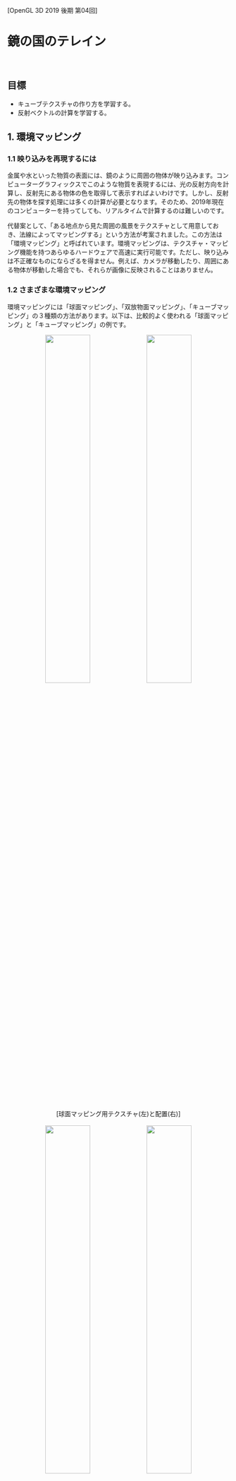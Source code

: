 [OpenGL 3D 2019 後期 第04回]

# 鏡の国のテレイン

<br>

## 目標

* キューブテクスチャの作り方を学習する。
* 反射ベクトルの計算を学習する。

## 1. 環境マッピング

### 1.1 映り込みを再現するには

金属や水といった物質の表面には、鏡のように周囲の物体が映り込みます。コンピューターグラフィックスでこのような物質を表現するには、光の反射方向を計算し、反射先にある物体の色を取得して表示すればよいわけです。しかし、反射先の物体を探す処理には多くの計算が必要となります。そのため、2019年現在のコンピューターを持ってしても、リアルタイムで計算するのは難しいのです。

代替案として、「ある地点から見た周囲の風景をテクスチャとして用意しておき、法線によってマッピングする」という方法が考案されました。この方法は「環境マッピング」と呼ばれています。環境マッピングは、テクスチャ・マッピング機能を持つあらゆるハードウェアで高速に実行可能です。ただし、映り込みは不正確なものにならざるを得ません。例えば、カメラが移動したり、周囲にある物体が移動した場合でも、それらが画像に反映されることはありません。

### 1.2 さまざまな環境マッピング

環境マッピングには「球面マッピング」、「双放物面マッピング」、「キューブマッピング」の３種類の方法があります。以下は、比較的よく使われる「球面マッピング」と「キューブマッピング」の例です。

<div style="text-align: center;width: 100%;">
<img src="images/04_sphere_map.png" style="width:45%; margin-left:auto; margin-right:auto"/>
<img src="images/04_sphere_map_area.png" style="width:45%; margin-left:auto; margin-right:auto"/>
<div style="white-space: pre;">[球面マッピング用テクスチャ(左)と配置(右)]</div>
</div>

<br>

<div style="text-align: center;width: 100%;">
<img src="images/04_cube_map.png" style="width:45%; margin-left:auto; margin-right:auto"/>
<img src="images/04_cube_map_area.png" style="width:45%; margin-left:auto; margin-right:auto"/>
<div style="white-space: pre;">[キューブマッピング用テクスチャ(左)と配置(右)]</div>
</div>

球面マッピングは1枚のテクスチャに全ての方向の画像を書き込みます。このため、特に+Z方向の画像は大きく歪み、解像度が不足しがちになります。この問題は、視点が動かない限りは大きな問題にはなりません。しかし、視点が180度反対を向くと、歪みとボケが非常に大きくなってしまいます。また、球面マッピング用テクスチャの作成には特殊な変形を必要とするため、リアルタイムで作成するには向きません。

キューブマッピングでは各方向に1枚ずつ、合計6枚のテクスチャを使って周囲の映り込みを表現します。この複雑さから、初期のGPUではキューブマッピングを扱うことが難しく、もっぱら球面マッピングや双放物面マッピングが使われていました。しかし、現代のGPUでは十分にサポートされており、球面マッピングや双放物面マッピングと比較して非常に歪みが少ないことから主流になっています。また、カメラを6方向に向けて描画するだけで作成可能なため、リアルタイムで作成することにも向いています。

本講義では、「キューブマッピング」を使って水面を表示していきます。

>［補足］双放物面マッピングは球面マッピングの+Z部分をなくし、+Z側と-Z側のそれぞれの方向から写した2枚のテクスチャを使います。これには同時に複数のテクスチャを扱う機能が必要となりますが、ほぼ同時期にキューブマッピング機能も追加されたことで、あまり利用されることはなく、より性能の高いキューブマッピングに置き換わっていきました。

### 1.3 キューブマッピング用テクスチャを扱うクラスを定義する

キューブマッピング用テクスチャ(以後は「キューブマップ」と呼びます)は、6枚の画像をひとつのテクスチャとして登録する作業が必要です。そこで、この作業を行うキューブマップ用のクラスを追加します。Texture.hを開き、次のプログラムを追加してください。

```diff
 #include <glm/glm.hpp>
 #include <vector>
 #include <memory>
+#include <string>

 namespace Texture {

 class Interface;
 using InterfacePtr = std::shared_ptr<Interface>;
 class Image2D;
 using Image2DPtr = std::shared_ptr<Image2D>;
 class Image2DArray;
 using Image2DArrayPtr = std::shared_ptr<Image2DArray>;
 class Buffer;
 using BufferPtr = std::shared_ptr<Buffer>;
+class Cube;
+using CubePtr = std::shared_ptr<Cube>;

 /**
 * 画像データ.
```

次に、Bufferクラスの定義の下に、次のプログラムを追加してください。

```diff
   GLuint id = 0;
   BufferObject bo;
 };
+
+/**
+* キューブマップ・テクスチャ.
+*/
+class Cube : public Interface
+{
+public:
+  static CubePtr Create(const std::vector<std::string>&);
+  Cube() = default;
+  virtual ~Cube();
+
+  virtual bool IsNull() const override { return !id; }
+  virtual GLuint Get() const override { return id; }
+  virtual GLint Width() const override { return width; }
+  virtual GLint Height() const override { return height; }
+  virtual GLenum Target() const override { return GL_TEXTURE_CUBE_MAP; }
+
+private:
+  GLuint id = 0;
+  GLint width = 0;
+  GLint height = 0;
+};

 } // namespace Texture
```

Cube(きゅーぶ)クラスはキューブマップを扱うためのクラスです。

### 1.4 Cube::Create関数を定義する

続いてメンバ関数を定義しましょう。最初はキューブマップを作成するCube::Create関数です。Texture.cppを開き、Buffer::BufferSubData関数の定義の下に、次のプログラムを追加してください。

```diff
   return bo.BufferSubData(offset, size, data);
 }
+
+/**
+* キューブマップ・テクスチャを作成する.
+*
+* @param pathList キューブマップ用画像ファイル名のリスト.
+*
+* @return 作成したテクスチャオブジェクト.
+*/
+CubePtr Cube::Create(const std::vector<std::string>& pathList)
+{
+  if (pathList.size() < 6) {
+    std::cerr << "[エラー] " << __func__ << "キューブマップには6枚の画像が必要ですが" <<
+      pathList.size() << "枚しか指定されていません\n";
+    for (size_t i = 0; i < pathList.size(); ++i) {
+      std::cerr << "  pathList[" << i << "]=" << pathList[i] << "\n";
+    }
+    return nullptr;
+  }
+
+  std::vector<ImageData> imageDataList;
+  imageDataList.resize(6);
+  for (int i = 0; i < 6; ++i) {
+    if (!LoadImage2D(pathList[i].c_str(), &imageDataList[i])) {
+      return nullptr;
+    }
+  }
+
+  GLuint id;
+  glGenTextures(1, &id);
+  glBindTexture(GL_TEXTURE_CUBE_MAP, id);
+  for (int i = 0; i < 6; ++i) {
+    const ImageData& image = imageDataList[i];
+    glTexImage2D(GL_TEXTURE_CUBE_MAP_POSITIVE_X + i, 0, GL_RGBA8,
+      image.width, image.height, 0, image.format, image.type, image.data.data());
+    const GLenum result = glGetError();
+    if (result != GL_NO_ERROR) {
+      std::cerr << "[エラー] " << pathList[i] << "の読み込みに失敗("
+        << std::hex << result << ").\n";
+      glDeleteTextures(1, &id);
+      return nullptr;
+    }
+  }
+
+  // テクスチャのパラメーターを設定する.
+  glTexParameteri(GL_TEXTURE_CUBE_MAP, GL_TEXTURE_MAX_LEVEL, 0);
+  glTexParameteri(GL_TEXTURE_CUBE_MAP, GL_TEXTURE_MIN_FILTER, GL_LINEAR);
+  glTexParameteri(GL_TEXTURE_CUBE_MAP, GL_TEXTURE_MAG_FILTER, GL_LINEAR);
+  glTexParameteri(GL_TEXTURE_CUBE_MAP, GL_TEXTURE_WRAP_S, GL_CLAMP_TO_EDGE);
+  glTexParameteri(GL_TEXTURE_CUBE_MAP, GL_TEXTURE_WRAP_T, GL_CLAMP_TO_EDGE);
+  glBindTexture(GL_TEXTURE_CUBE_MAP, 0);
+
+  CubePtr p = std::make_shared<Cube>();
+  p->id = id;
+  p->width = imageDataList[0].width;
+  p->height = imageDataList[0].height;
+  return p;
+}

 } // namespace Texture
```

キューブマップには6枚の画像が必要なので、std::vectorに含まれているファイル名が6つに満たない場合はnullptrを返します。次にLoadImage2D関数で6枚の画像を読み込みます。いずれかの読み込みに失敗したら、キューブマップを作れないのでnullptrを返します。読み込みに成功したらキューブマップを作成します。キューブマップの作成方法は、バインディング・ポイントがGL_TEXTURE_CUBE_MAP(じーえる・てくすちゃ・きゅーぶ・まっぷ)になっている以外は他のテクスチャと同様ですが、データをGPUへコピーする方法が少し変わっています。キューブマップのコピーには専用のバインディング・ポイントが用意されているのです。

GL_TEXTURE_CUBE_MAP_POSITIVE_X(じーえる・てくすちゃ・きゅーぶ・まっぷ・ぽじてぃぶ・えっくす)、GL_TEXTURE_CUBE_MAP_NEGATIVE_X(じーえる・てくすちゃ・きゅーぶ・まっぷ・ねがてぃぶ・えっくす)、といったように、XYZのそれぞれにプラス方向とマイナス方向の2種類が存在します。これらはGL_TEXTURE_CUBE_MAP_POSITIVE_Xから順番に番号が振られているため、インデックスを加算することで6種類全てのバインディング・ポイントを指定することが可能です。

なお、これらのバインディング・ポイントはコピーのときにしか使えません。コピー以外の操作では、GL_TEXTURE_CUBE_MAPを使用しなければなりません。

### 1.5 Cubeクラスのデストラクタを定義する

次にデストラクタを定義します。Cube::Create関数の定義の下に、次のプログラムを追加してください。

```diff
   p->width = imageDataList[0].width;
   p->height = imageDataList[0].height;
   return p;
 }
+
+/**
+* デストラクタ.
+*/
+Cube::~Cube()
+{
+  glDeleteTextures(1, &id);
+}

 } // namespace Texture
```

これでCubeクラスの定義は完了です。

### 1.6 水面用のシェーダーを作成する

キューブマップを使って水面を描画するシェーダーを作成しましょう。Resフォルダに「Water.frag」というファイルを追加してください。水面は、基本的には地形と同じ方法で描画していきます。追加したファイルを開き、Terrain.fragの内容を全て「コピー＆貼り付け」してください。

貼り付けが済んだら、水面用に改造していきましょう。まずは先頭のコメントを変更します。

```diff
 /**
-* @file Terrain.frag
+* @file Water.frag
 */
 #version 430
```

キューブマップを読み込むときは`samplerCube`(さんぷらー・きゅーぶ)という型を使います。また、反射方向の計算には視点の座標が必要となるので、これもユニフォーム変数として定義します。`texSpotLightIndex`変数の定義の下に、次のプログラムを追加してください。

```diff
 uniform isamplerBuffer texPointLightIndex;
 uniform isamplerBuffer texSpotLightIndex;
+
+uniform vec3 cameraPosition;
+uniform samplerCube texCubeMap;
+uniform float time;

const ivec2 mapSize = ivec2(200, 200);
```

水は単一の物質で、地面のようにさまざまな物質で構成されているわけではありません。そこで、水の色にはテクスチャを使わず、シェーダーで指定することにします。

```diff
 /**
-* Terrain fragment shader.
+* Water fragment shader.
 */
 void main()
 {
-  vec4 ratio = texture(texColorArray[0], inTexCoord);
-  float baseRatio = max(0, 1.0 - ratio.r - ratio.g);
-  vec2 uv = inTexCoord * 10;
-  fragColor.rgb = texture(texColorArray[1], uv).rgb * baseRatio;
-  fragColor.rgb += texture(texColorArray[2], uv).rgb * ratio.r;
-  fragColor.rgb += texture(texColorArray[3], uv).rgb * ratio.g;
-  fragColor.a = 1;
+  vec4 waterColor = vec4(0.15, 0.20, 0.3, 0.6); // 水の色と不透明度.
+  fragColor = waterColor;

   mat3 matTBN = mat3(normalize(inTBN[0]), normalize(inTBN[1]), normalize(inTBN[2]));
-  vec3 normal = (texture(texNormalArray[0], uv).rgb * 2.0 - 1.0) * baseRatio;
-  normal += (texture(texNormalArray[1], uv).rgb * 2.0 - 1.0) * ratio.r;
-  normal += (texture(texNormalArray[2], uv).rgb * 2.0 - 1.0) * ratio.g;
-  normal = normalize(matTBN * normal);
+  vec4 uv = inTexCoord.xyxy * vec4(11.0, 11.0, 5.0, 5.0);
+  vec4 scroll = vec4(-0.01, -0.01, 0.005, 0.005) * time;
+  vec3 normalS = texture(texNormalArray[0], uv.xy + scroll.xy).rgb * 2.0 - 1.0;
+  vec3 normalL = texture(texNormalArray[0], uv.zw + scroll.zw).rgb * 2.0 - 1.0;
+  vec3 normal =  normalS * 0.5 + normalL;
+  normal = normalize(matTBN * normal);

   vec3 lightColor = ambientLight.color.rgb;
```

ノーマルマップは一枚だけ使います。ただし、同じノーマルマップを縮尺を変えて2回読み込むようにしています。縮尺の大きいほうはおおまかな凹凸を表し、小さいほうは細かな凹凸を表します。縮尺を変えて重ね合わせることでより複雑な凹凸を生み出すことができるわけです。このとき、縮尺の小さい方の影響力を小さくすると見た目が自然になります。ですから、normalS変数に0.5を掛けているわけです。

また、1枚だけだと繰り返しによるパターンが見えてしまいますが、重ね合わせることでパターンが見えにくくなります。縮尺の最小公倍数がパターンの長さになるからです。ただし、縮尺が違いすぎると不自然に見えてしまうので注意してください。

time変数はノーマルマップをスクロールさせるために使用します。あとでtime変数には経過時間を設定しますが、そうすることで、時間が進むごとにノーマルマップが少しずつずれて表示されます。また、縮尺ごとにずらす方向と速度を変えているので、ノーマルマップの重なり方が時間によって変化し、それがアニメーションになります。

最後に、反射の計算を行ってキューブマップを読み込みます。ライトの明るさを乗算するプログラムの下に、次のプログラムを追加してください。

```diff
       lightColor += spotLight[id].color.rgb * cosTheta * intensity * cutOff;
     }
   }

   fragColor.rgb *= lightColor;
+
+  vec3 cameraVector = normalize(cameraPosition - inPosition);
+  vec3 reflectionVector =
+    2.0 * max(dot(cameraVector, normal), 0.0) * normal - cameraVector;
+  vec3 environmentColor = texture(texCubeMap, reflectionVector).rgb;
+  fragColor.rgb += environmentColor;
 }
```

反射ベクトルの計算方法については下記の図を見てください。

<div style="text-align: center;width: 100%;">
<img src="images/04_reflection.png" style="width:60%; margin-left:auto; margin-right:auto"/>
<div style="white-space: pre;">[反射ベクトル]</div>
</div>

カメラベクトル`C`と法線ベクトル`N`の内積を計算すると、結果は「CをNに射影した長さ」になります。`N`にこの長さを掛けたものが上図の`d`というベクトルです。この`d`を`C`から引くと、緑色のベクトルが得られます。

ここで反射ベクトルについて考えてみると、反射ベクトル`R`は「緑色のベクトル`C-d`の方向に逆向きにして`d`を足したもの」になります。つまり、

`R = -(C - d) + d`

です。これを変形すると、

`R = -C + d + d = 2d - C`

となり、上記のプログラムの式が得られます。

キューブマップからピクセルを取得するには、こうして計算した反射ベクトルを第2引数として指定するだけです。あとは、反射先の色をピクセルカラーに加算しておしまいです。

### 1.7 Shader::Programクラスにユニフォーム変数を操作する機能を追加する

水面シェーダーには3つのユニフォーム変数を追加しました。これらをShader::Programクラス経由で扱えるようにしていきます。Shader.hを開き、Programクラスに次のプログラムを追加してください。

```diff
   void SetPointLightIndex(int count, const int* indexList);
   void SetSpotLightIndex(int count, const int* indexList);
+  void SetCameraPosition(const glm::vec3&);
+  void SetTime(float);

   /// プログラムIDを取得する.
   GLuint Get() const { return id; }

 private:
   GLuint id = 0; //プログラムID

   //// uniform変数の位置
   GLint locMatMVP = -1;
   GLint locMatModel = -1;
   GLint locPointLightCount = -1;
   GLint locPointLightIndex = -1;
   GLint locSpotLightCount = -1;
   GLint locSpotLightIndex = -1;
+  GLint locCameraPosition = -1;
+  GLint locTime = -1;

   glm::mat4 matVP = glm::mat4(1); //ビュー・プロジェクション行列
```

次にShader.cppを開き、Program::Reset関数に以下のプログラムを追加してください。

```diff
     locSpotLightIndex = -1;
+    locCameraPosition = -1;
+    locTime = -1;
     return;
   }

   locMatMVP = glGetUniformLocation(id, "matMVP");
   locMatModel = glGetUniformLocation(id, "matModel");
   locPointLightCount = glGetUniformLocation(id, "pointLightCount");
   locPointLightIndex = glGetUniformLocation(id, "pointLightIndex");
   locSpotLightCount = glGetUniformLocation(id, "spotLightCount");
   locSpotLightIndex = glGetUniformLocation(id, "spotLightIndex");
   locSpotLightCount = glGetUniformLocation(id, "spotLightCount");
   locSpotLightIndex = glGetUniformLocation(id, "spotLightIndex");
+  locCameraPosition = glGetUniformLocation(id, "cameraPosition");
+  locTime = glGetUniformLocation(id, "time");

   glUseProgram(id);
   const GLint texColorLoc = glGetUniformLocation(id, "texColor");
```

Reset関数にはもう一箇所追加します。スポットライトインデックスの位置を取得するプログラムの下に、次のプログラムを追加してください。

```diff
   const GLint locTexSpotLightIndex = glGetUniformLocation(id, "texSpotLightIndex");
   if (locTexSpotLightIndex >= 0) {
     glUniform1i(locTexSpotLightIndex, 5);
   }
+  const GLint locTexCubeMap = glGetUniformLocation(id, "texCubeMap");
+  if (locTexCubeMap >= 0) {
+    glUniform1i(locTexCubeMap, 6);
+  }
   glUseProgram(0);
 }
```

キューブマップが使用するバインディング・ポイントですが、ライトインデックス用のテクスチャが4番と5番を使用しているので、その次の6番を割り当てました。マテリアルにキューブマップを設定するときは、6番目のテクスチャとして設定することになります。

続いて、カメラ座標と経過時間を設定するメンバ関数を定義します。Program::SetSpotLightIndex関数の定義の下に、次のプログラムを追加してください。

```diff
   if (locSpotLightIndex >= 0 && count > 0) {
     glUniform1iv(locSpotLightIndex, count, indexList);
   }
 }
+
+/**
+* カメラ座標を設定する.
+*
+* @param pos カメラ座標.
+*/
+void Program::SetCameraPosition(const glm::vec3& pos)
+{
+  if (locCameraPosition >= 0) {
+    glUniform3fv(locCameraPosition, 1, &pos.x);
+  }
+}
+
+/**
+* 総経過時間を設定する.
+*
+* @param time 総経過時間.
+*/
+void Program::SetTime(float time)
+{
+  if (locTime >= 0) {
+    glUniform1f(locTime, time);
+  }
+}

 /**
 * プログラムオブジェクトを作成する.
```

### 1.8 Mesh::Bufferクラスで水面シェーダーを読み込む

水面シェーダーはMesh::Bufferクラスに読み込ませることにします。Mesh.hを開き、Mesh::Bufferクラスに次のプログラムを追加してください。

```diff
   FilePtr GetFile(const char* name) const;
   void SetViewProjectionMatrix(const glm::mat4&) const;
+  void SetCameraPosition(const glm::vec3&) const;
+  void SetTime(double) const;

   void AddCube(const char* name);

   // スケルタル・アニメーションに対応したメッシュの読み込みと取得.
   bool LoadSkeletalMesh(const char* path);
   SkeletalMeshPtr GetSkeletalMesh(const char* meshName) const;

   const Shader::ProgramPtr& GetStaticMeshShader() const { return progStaticMesh; }
   const Shader::ProgramPtr& GetTerrainShader() const { return progTerrain; }
+  const Shader::ProgramPtr& GetWaterShader() const { return progWater; }

 private:
   BufferObject vbo;
   BufferObject ibo;
   GLintptr vboEnd = 0;
   GLintptr iboEnd = 0;
   std::unordered_map<std::string, FilePtr> files;
   Shader::ProgramPtr progStaticMesh;
   Shader::ProgramPtr progTerrain;
+  Shader::ProgramPtr progWater;

   // スケルタル・アニメーションに対応したメッシュを保持するメンバ変数.
   Shader::ProgramPtr progSkeletalMesh;
```

それでは、水面シェーダーを読み込みましょう。Mesh.cppを開き、Buffer::Init関数に次のプログラムを追加してください。

```diff
   progTerrain = Shader::Program::Create("Res/Terrain.vert", "Res/Terrain.frag");
   if (progTerrain->IsNull()) {
     return false;
   }
+  progWater = Shader::Program::Create("Res/Terrain.vert", "Res/Water.frag");
+  if (progWater->IsNull()) {
+    return false;
+  }

   vboEnd = 0;
   iboEnd = 0;
   files.reserve(100);
```

水面シェーダーは地形用のフラグメントシェーダーを改造したものでした。in変数はなにも変更しなかったので、地形と同じ頂点シェーダーを使うことができます。

### 1.9 水面シェーダーにVP行列を設定する

Buffer::SetViewProjectionMatrix関数に、次のプログラムを追加してください。

```diff
 void Buffer::SetViewProjectionMatrix(const glm::mat4& matVP) const
 {
   progStaticMesh->Use();
   progStaticMesh->SetViewProjectionMatrix(matVP);
   progSkeletalMesh->Use();
   progSkeletalMesh->SetViewProjectionMatrix(matVP);
   progTerrain->Use();
   progTerrain->SetViewProjectionMatrix(matVP);
+  progWater->Use();
+  progWater->SetViewProjectionMatrix(matVP);
   glUseProgram(0);
 }
```

これで水面シェーダーにもビュー・プロジェクション行列が設定されます。

### 1.10 シェーダーにカメラ座標を設定する

次に、水面シェーダーで追加したカメラ座標を設定する関数を定義します。Buffer::SetViewProjectionMatrix関数の定義の下に、次のプログラムを追加してください。

```diff
   progWater->Use();
   progWater->SetViewProjectionMatrix(matVP);
   glUseProgram(0);
 }
+
+/**
+* シェーダーにカメラのワールド座標を設定する.
+*
+* @param pos カメラのワールド座標.
+*/
+void Buffer::SetCameraPosition(const glm::vec3& pos) const
+{
+  progStaticMesh->Use();
+  progStaticMesh->SetCameraPosition(pos);
+  progSkeletalMesh->Use();
+  progSkeletalMesh->SetCameraPosition(pos);
+  progTerrain->Use();
+  progTerrain->SetCameraPosition(pos);
+  progWater->Use();
+  progWater->SetCameraPosition(pos);
+  glUseProgram(0);
+}

 /**
 * メッシュを描画する.
```

### 1.11 シェーダーに経過時間を設定する

続いて、経過時間を設定する関数を定義します。Buffer::SetCameraPosition関数の定義の下に、次のプログラムを追加してください。

```diff
   progWater->Use();
   progWater->SetCameraPosition(pos);
   glUseProgram(0);
 }
+
+/**
+* シェーダーにアプリが起動してからの経過時間を設定する.
+*
+* @param time アプリが起動してからの経過時間(秒).
+*/
+void Buffer::SetTime(double time) const
+{
+  const float ftime = static_cast<float>(std::fmod(time, 24 * 60 * 60));
+  progStaticMesh->Use();
+  progStaticMesh->SetTime(ftime);
+  progSkeletalMesh->Use();
+  progSkeletalMesh->SetTime(ftime);
+  progTerrain->Use();
+  progTerrain->SetTime(ftime);
+  progWater->Use();
+  progWater->SetTime(ftime);
+  glUseProgram(0);
+}

 /**
 * メッシュを描画する.
```

### 1.12 GLFWEW::Windowクラスに総経過時間を取得する機能を追加する

ところで、経過時間はどうやって測ればいいのでしょう。更新ごとの間隔はdeltaTimeとして取得できますが、ゲームが開始してからの経過時間を取得する機能はまだありませんでした。これはGLFWから取得可能なので、GLFWEW::Windowクラスに機能を追加しようと思います。GLFWEW.hを開き、Windowクラスに次のプログラムを追加してください。

```diff
   void InitTimer();
   void UpdateTimer();
   double DeltaTime() const;
+  double Time() const;
   bool IsKeyPressed(int key) const;
   const GamePad& GetGamePad() const;
   int Width() const { return width; }
   int Height() const { return height; }
```

続いて、GLFWEW.cppを開き、Window::DeltaTime関数の定義の下に、次のプログラムを追加してください。

```diff
   return deltaTime;
 }
+
+/**
+* 総経過時間を取得する.
+*
+* @return GLFWが初期化されてからの経過時間(秒).
+*/
+double Window::Time() const
+{
+  return glfwGetTime();
+}

 /**
 * ゲームパッドの状態を取得する.
```

総経過時間の取得には`glfwGetTime`関数を使います。この関数は「glfwInitが実行されてからの経過時間」を返します。通常、glfwInit関数はゲーム起動直後に実行されるので、これは「ゲーム開始からの経過時間」と同じと考えて構わないでしょう。

### 1.13 水面メッシュを作成する

今度は水面シェーダーを適用するための水面メッシュを作っていきます。水面は地形の一部だと考えられるため、この機能はHeightMapクラスに追加することにしました。

それでは、Terrain.hを開き、HeightMapクラス定義に次のプログラムを追加してください。

```diff
   bool CreateMesh(Mesh::Buffer& meshBuffer,
     const char* meshName, const char* texName = nullptr) const;
+  bool CreateWaterMesh(Mesh::Buffer& meshBuffer,
+    const char* meshName, float waterLevel) const;
   void UpdateLightIndex(const ActorList& lights);

 private:
   std::string name;                ///< 元になった画像ファイル名.
```

続いてTerrain.cppを開き、HeightMap::CreateMesh関数の定義の下に、次のプログラムを追加してください。

```diff
   m.program = meshBuffer.GetTerrainShader();
   meshBuffer.AddMesh(meshName, p, m);

   return true;
 }
+
+/**
+* 水面メッシュを作成する.
+*
+* @param meshBuffer メッシュ作成先となるメッシュバッファ.
+* @param meshName   作成するメッシュの名前.
+* @param waterLevel 水面の高さ.
+*
+* @retval true  メッシュの作成に成功.
+* @retval false メッシュを作成できなかった.
+*/
+bool HeightMap::CreateWaterMesh(Mesh::Buffer& meshBuffer, const char* meshName,
+  float waterLevel) const
+{
+  // 頂点データを作成.
+  Mesh::Vertex v;
+  std::vector<Mesh::Vertex> vertices;
+  vertices.reserve(size.x * size.y);
+  for (int z = 0; z < size.y; ++z) {
+    for (int x = 0; x < size.x; ++x) {
+      // テクスチャ座標は上がプラスなので、向きを逆にする必要がある.
+      v.position = glm::vec3(x, waterLevel, z);
+      v.texCoord = glm::vec2(x, (size.y - 1) - z) / (glm::vec2(size) - 1.0f);
+      v.normal = glm::vec3(0, 1, 0);
+      vertices.push_back(v);
+    }
+  }
+  const size_t vOffset =
+    meshBuffer.AddVertexData(vertices.data(), vertices.size() * sizeof(Mesh::Vertex));
+
+  // インデックスデータを作成.
+  std::vector<GLuint> indices;
+  indices.reserve(size.x * size.y);
+  for (int z = 0; z < size.y - 1; ++z) {
+    for (int x = 0; x < size.x - 1; ++x) {
+      const GLuint a = (z + 1) * size.x + x;
+      const GLuint b = (z + 1) * size.x + (x + 1);
+      const GLuint c = z       * size.x + (x + 1);
+      const GLuint d = z       * size.x + x;
+      indices.push_back(a);
+      indices.push_back(b);
+      indices.push_back(c);
+
+      indices.push_back(c);
+      indices.push_back(d);
+      indices.push_back(a);
+    }
+  }
+  const size_t iOffset =
+    meshBuffer.AddIndexData(indices.data(), indices.size() * sizeof(GLuint));
+
+  // 頂点データとインデックスデータからメッシュを作成.
+  Mesh::Primitive p =
+    meshBuffer.CreatePrimitive(indices.size(), GL_UNSIGNED_INT, iOffset, vOffset);
+  Mesh::Material m = meshBuffer.CreateMaterial(glm::vec4(1), nullptr);
+  m.texture[4] = lightIndex[0];
+  m.texture[5] = lightIndex[1];
+  std::vector<std::string> cubeMapFiles;
+  cubeMapFiles.reserve(6);
+  cubeMapFiles.push_back("Res/cubemap_px.tga");
+  cubeMapFiles.push_back("Res/cubemap_nx.tga");
+  cubeMapFiles.push_back("Res/cubemap_py.tga");
+  cubeMapFiles.push_back("Res/cubemap_ny.tga");
+  cubeMapFiles.push_back("Res/cubemap_pz.tga");
+  cubeMapFiles.push_back("Res/cubemap_nz.tga");
+  m.texture[6] = Texture::Cube::Create(cubeMapFiles);
+  m.texture[8] = Texture::Image2D::Create("Res/Terrain_Water_Normal.tga");
+  m.program = meshBuffer.GetWaterShader();
+  meshBuffer.AddMesh(meshName, p, m);
+
+  return true;
+}

 /**
 * ライトインデックスを更新する.
```

キューブマップは6番目のテクスチャとして設定します。なぜなら、Program::Reset関数を修正したとき、キューブマップのバインディング・ポイントを6番にしたからです(このことを覚えていない、あるいは思い出せない場合はReset関数を再確認してください。番号を間違えているかもしれませんよ)。

### 1.14 水面用のキューブマップとノーマルマップを用意する

キューブマップを作るためには6方向ぶんの画像を用意する必要があります。これはちょっと面倒な作業です。とりあえず以下のサイトから好きな背景をダウンロードするのが簡単です。

`http://www.custommapmakers.org/skyboxes.php`

あるいは`Terragen 4`のような景観作成ソフトウェアを使って生成することもできます。`Terragen 4`は以下のサイトから無料版をダウンロードできます。

`https://planetside.co.uk/`

使い方については`terragen 4 キューブマップ`などで検索して調べてください。

さて、ダウンロードした画像は画像形式がPNGやJPGになっていることが多いので、一度Visual Studioで開いてファイルメニューから「名前をつけて？？？を保存」を選択することでTGA形式に変換しなければなりません。また、保存する前に、画像の上下と左右の両方を反転させるようにしてください。

なぜ画像の上下左右を反転しなければならないのか？　それは、OpenGLのキューブマップの仕様が、DirectXからそのまま持ち込まれたものだからです。

<div style="text-align: center;width: 100%;">
<img src="images/04_cube_map_directx.png" style="width:45%; margin-left:auto; margin-right:auto"/>
<img src="images/04_cube_map_opengl.png" style="width:45%; margin-left:auto; margin-right:auto"/>
<div style="white-space: pre;">[DirectXのキューブマップ]    [OpenGLのキューブマップ]</div>
</div>

DirectXは左手座標系でテクスチャ座標原点は左上です。対してOpenGLは右手座標系でテクスチャ座標原点は左下です。そして、キューブマップを読み込む処理はDirectXの仕様で動作します。しかし、テクスチャはOpenGLの仕様で作らなければならないのです。そのため、キューブマップは右手座標系と左手座標系の違いを吸収するために左右反転し、テクスチャ座標系の違いを吸収するために上下反転する必要があるわけです。

上下左右の反転を終えたら、の図を参考にして名前を`cubemap_px.tga`、`cubemap_nx.tga`、`cubemap_py.tga`、`cubemap_ny.tga`、`cubemap_pz.tga`、`cubemap_nz.tga`のように変更し、Resフォルダにコピーしてください。

>［補足］当初、このおかしなキューブマップの仕様は、当初はNVIDIA社が自社GPU専用の拡張仕様としてOpenGLに持ち込まれました。そのときは拡張仕様ということで問題はなかったのです。この仕様はOpenGL用の調整が不要なため、DirectX用のGPUをメインに作っていた他社にとっても都合がよいものでした。結果として、大きな反対もなくそのまま標準仕様に昇格してしまったのです。

水面のノーマルマップの作成にはPhotoShopやGIMPなどの画像作成ツールが利用できます。あるいは以下の画像をダウンロードして使ってください。

`https://github.com/tn-mai/OpenGL3D2019_2nd/blob/master/Res/Terrain_Water_Normal.tga`

水面のノーマルマップは`Terrain_Water_Normal.tga`という名前を付けてResフォルダにコピーしてください。

### 1.14 水面を設定する

それでは水面を表示してみましょう。MainGameScene.cppを開き、MainGameScene::Initialize関数に次のプログラムを追加してください。

```diff
   if (!heightMap.CreateMesh(meshBuffer, "Terrain")) {
     return false;
   }
+  if (!heightMap.CreateWaterMesh(meshBuffer, "Water", -15)) { // 水面の高さは要調整.
+    return false;
+  }

   lightBuffer.Init(1);
   lightBuffer.BindToShader(meshBuffer.GetStaticMeshShader());
   lightBuffer.BindToShader(meshBuffer.GetTerrainShader());
+  lightBuffer.BindToShader(meshBuffer.GetWaterShader());

   glm::vec3 startPos(100, 0, 100);
   startPos.y = heightMap.Height(startPos);
```

次に、カメラ座標と経過時間をシェーダーに設定します。MainGameScene::Render関数に次のプログラムを追加してください。

```diff
   const glm::mat4 matProj =
     glm::perspective(glm::radians(30.0f), aspectRatio, 1.0f, 1000.0f);
   meshBuffer.SetViewProjectionMatrix(matProj * matView);
+  meshBuffer.SetCameraPosition(camera.position);
+  meshBuffer.SetTime(window.Time());

   glm::vec3 cubePos(100, 0, 100);
   cubePos.y = heightMap.Height(cubePos);
```

最後に水面を描画しましょう。MainGameScene::Render関数に次のプログラムを追加してください。

```diff
   objects.Draw();

   glm::vec3 treePos(110, 0, 110);
   treePos.y = heightMap.Height(treePos);
   const glm::mat4 matTreeModel =
     glm::translate(glm::mat4(1), treePos) * glm::scale(glm::mat4(1), glm::vec3(3));
   Mesh::Draw(meshBuffer.GetFile("Res/red_pine_tree.gltf"), matTreeModel);
+
+  Mesh::Draw(meshBuffer.GetFile("Water"), glm::mat4(1));

   fontRenderer.Draw(screenSize);
 }

 /**
 * お地蔵様に触れたときの処理.
```

水面のような半透明のメッシュは、できるだけ最後に描画する必要があります。

プログラムが書けたらビルドして実行してください。水面が表示され、アニメーションしていたら成功です。

<div style="page-break-after: always"></div>

## 2. フレネル反射

### 2.1 角度による見え方の違いをシミュレートする

静かな水面を真上から見ると水底まで見通せますが、かすめるような角度から見るとほとんど水の中が見えなくなります。このような反射特性を表す「フレネル方程式」というものが存在します。

フレネル方程式を使うと、このような水の振る舞いを正しく表現することがかのうになります。ただし、フレネル方程式は重い処理なので、そのまま使うと処理に時間がかかりすぎます。そこで、微妙な違いはあるものの、ほぼ同じ反射特性を表現できる「近似式(きんじしき)」が考案されています。今回はこの近似式を使ってフレネル方程式をシミューレートすることにします。この近似式は、発見者の名前をとって「シュリック(Schlick)の近似式」と呼ばれています。

それでは、Water.fragを開き、ライトのユニフォームブロックの定義の下に、次のプログラムを追加してください。

```diff
  PointLight pointLight[100];
  SpotLight spotLight[100];
};
+
+const float iorAir = 1.000293; // 空気の屈折率.
+const float iorWater = 1.333; // 水の屈折率.
+
+const float eta = iorAir / iorWater;
+const float f0 = (1.0 - eta) * (1.0 - eta) / ((1.0 + eta) * (1.0 + eta));
+
+/**
+* シュリック近似式によってフレネル係数を計算する.
+*
+* @param v  カメラベクトル.
+* @param n  法線ベクトル.
+*
+* @return フレネル係数.
+*/
+float GetFresnelFactor(vec3 v, vec3 n)
+{
+  return f0 + (1.0 - f0) * pow(1.0 - dot(v, n), 5.0);
+}

/**
* Water fragment shader.
```

上記の`f0`は「光が垂直に入射するときの反射率」です。これは2つの物質の屈折率から計算することができます。

### 2.2 フレネル係数を使って水面の色と不透明度を計算する

それではフレネル係数を計算し、それを適用しましょう。Water.fragのmain関数の末尾を次のように変更してください。

```diff
   vec3 reflectionVector =
     2.0 * max(dot(cameraVector, normal), 0.0) * normal - cameraVector;
   vec3 environmentColor = texture(texCubeMap, reflectionVector).rgb;
-  fragColor.rgb += environmentColor;
+
+  float brightness = 5.0; // 環境マップの明るさ補正値.
+  vec3 yuv = mat3(
+    0.299,-0.169, 0.500,
+    0.587,-0.331,-0.419,
+    0.114, 0.500,-0.081) * environmentColor;
+  yuv.r *= GetFresnelFactor(cameraVector, normal) * brightness;
+  fragColor.rgb *= fragColor.a;
+  fragColor.rgb += mat3(
+    1.000, 1.000, 1.000,
+    0.000,-0.344, 1.772,
+    1.402,-0.714, 0.000) * yuv;
+  fragColor.a += yuv.r;
 }
```

上記のプログラムの「brightness(ぶらいとねす)」変数は、反射光の明るさを表しています。フレネル係数を導入すると反射される光の強さがかなり少なくなってしまうので、キューブマップの明るさを5倍するようにしてみました(数値に根拠はなく、それらしく見える明るさをいくつか試して決めました)。

その下がフレネル係数の処理です。フレネル係数の計算自体は簡単ですが、その結果を適切に表示するためには、係数の意味を考慮したプログラムを書かなければなりません。例えば、フレネル係数は反射光の明るさを変化させますが、係数を直接RGBカラーに掛けても正しい明るさにはなりません。人間の目は光の波長によって明るさの感度が異なるため、RGBを均等に変化させると色味が変わって見えてしまいます。

そこで、明るさを数値化できる「YUV(わい・ゆー・ぶい)」という形式を使います。YUVカラーは「Y=明るさ、U=色味その1、V=色味その2」という色表現形式です。明るさパラメータが独立しているため、画像の色味は維持しつつ明るさだけを変えることができます。詳しくは`https://ja.wikipedia.org/wiki/YUV`を参照してください。yuv変数には、RGBカラーをYUVカラーに変換した値が格納されます。YUVカラーへの変換にはwikipediaに載っている3x3行列を使用しています。次にYUVカラーのY(明るさ)要素に、フレネル係数とbrightness変数を掛け、明るさを変化させます。

明るさを変更したら、再び3x3行列を利用してRGBカラーに戻し、出力カラーに加算します。その前に不透明度を掛けていますが、これは後で「色の混ぜ合わせ方」を設定するときに都合がいいからです。

最後に、不透明度を計算します。水は高い透明度を持ちますが、晴天の昼間のように反射光が十分に強くなる環境では、水底の色は反射光にまぎれてほとんど見えません。この状況は、より不透明になったと考えることができるでしょう。そこで、水自体の不透明度に反射光の明るさ(YUVのY)を加算しています。

これでフレネル反射のシェーダーは完成です。

### 2.3 色の混ぜ合わせ方を設定する

水面の色は、水中で散乱して水面から出てきた光(散乱光)と、水底の物質で反射してきた光を合成したものです。それにさらに反射光を加えると、実際の目にうつる水面の色になるわけです。これを式で表すと次のようになるでしょう。

`水面の色 = 散乱光 * 不透明度 + 水底の色 * (1 - 不透明度) + 反射光`

これを変形すると以下の式が得られます。

`水面の色 = (散乱光 * 不透明度 + 反射光) + 水底の色 * (1 - 不透明度)`

このうち`散乱光 * 不透明度 + 反射光`の部分と`不透明度`の値はシェーダーで計算済みです。あとはこの式になるように、OpenGLのアルファ合成方法を変更するだけです。

OpenGLの色の混ぜ合わせ方は次の式のとおりです。

`最終カラー = (出力カラー * 係数Ｓ) + (フレームバッファカラー * 係数Ｄ`

OpenGLではこの式のうち、係数Ｓと係数Ｄを選択することで、さまざまな混ぜ合わせ方を作り出すことができます。今回の場合は、係数Ｓに「1」、係数Ｄに「1 - 不透明度」を設定することになります。これらはそれぞれ「GL_ONE(じーえる・わん)」、「GL_ONE_MINUS_SRC_ALPHA(じーえる・わん・まいなす・そーす・あるふぁ)」という定数に相当します。

それでは、2つの係数を設定しましょう。係数を指定するには「glBlendFunc(じーえる・ぶれんど・ふぁんく)」関数を使います。MainGameScene.cppを開き、MainGameScene::Render関数の水面を描画するプログラム付近に、次のプログラムを追加してください。

```diff
   const glm::mat4 matTreeModel =
     glm::translate(glm::mat4(1), treePos) * glm::scale(glm::mat4(1), glm::vec3(3));
   Mesh::Draw(meshBuffer.GetFile("Res/red_pine_tree.gltf"), matTreeModel);

+  glBlendFunc(GL_ONE, GL_ONE_MINUS_SRC_ALPHA);
   Mesh::Draw(meshBuffer.GetFile("Water"), glm::mat4(1));

   fontRenderer.Draw(screenSize);
 }

 /**
 * お地蔵様に触れたときの処理.
```

プログラムが書けたらビルドして実行してください。水面の透明度が高くなり、水底がよく見えていたら成功です。

>［補足1］水の色や不透明度、反射光の明るさは、実際の水面と近い見た目になるように適当に決めたものです。これらの値は自由に変更することができます。澄んだ水を表現したいときは不透明度を0.3など低めの数値に、にごった泥水などを表現したい場合は水の色を茶色にして、不透明度には0.9程度の高い数値を設定することが考えられます。これらの変数をユニフォーム変数に変更し、C++プログラムから操作できるようにしても面白いでしょう。

<br>

>［補足2］フレネル係数は、視線が水面と平行に近づくほど高くなります。カメラの位置を調整して、水面の見え方の違いを確かめてみてください。

<div style="page-break-after: always"></div>

## C言語練習問題

1. 標準入力から「数値 演算子 数値」の順でデータを読み取り、計算結果を出力するプログラムがある。`/* 1 */`から`/* 6 */`を適切なプログラムに置き換えてプログラムを完成させなさい。<br>数値は「整数」です。演算子は`+`, `-`, `*`, `/`のいずれか1文字です。

```c++
#include <stdio.h>

int main()
{
  /* 1 */ a, b;
  /* 2 */ op;
  scanf(/* 3 */, &a, &op, &b);

  int result = 0;
  if (op == '+') {
    result = a + b;
  } else if (op == '-') {
    result = /* 4 */;
  } else if (op == '*') {
    result = a * b;
  } else if (/* 5 */) {
    result = a / b;
  }
  printf("%d\n", /* 6 */);
}
```

2. 標準入力から英数および記号からなる文字列を読み取り、8文字ごとに改行して表示するプログラムを書きなさい。<br>入力文字列は最小1文字から最大200文字で、途中に空白は含まれない。

<div style="page-break-after: always"></div>

[解答用紙]

[クラス]<br>[氏名]

A1.1:

A1.2:

A1.3:

A1.4:

A1.5:

A1.6:

A2:



